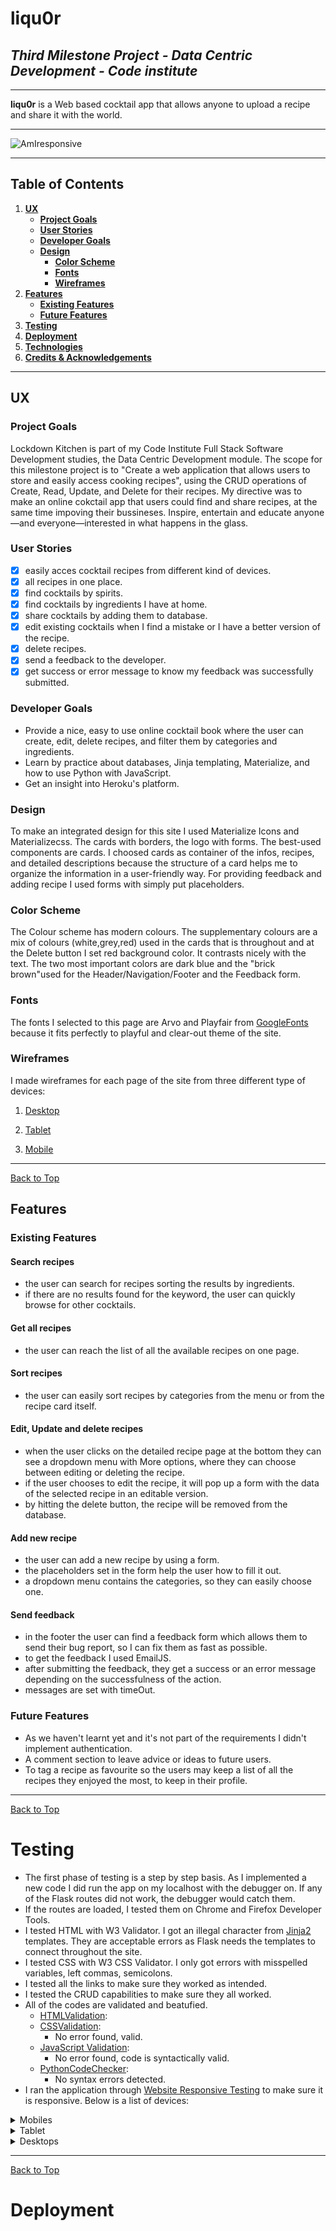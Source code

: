 # liqu0r

## <i> Third Milestone Project - Data Centric Development - Code institute </i>

---

**liqu0r** is a Web based cocktail app that allows anyone to upload a recipe and share it with the world.

---

![AmIresponsive](https://github.com/kompeet/third-milestone-project/blob/master/static/images/responsive.JPG "Responsive")

---

## Table of Contents

1. [**UX**](#ux)
    - [**Project Goals**](#Project-Goals)
    - [**User Stories**](#User-Stories)
    - [**Developer Goals**](#Developer-Goals)
    - [**Design**](#Design)
        - [**Color Scheme**](#Color-Scheme)
        - [**Fonts**](#Fonts)
        - [**Wireframes**](#wireframes)
6. [**Features**](#Features)
    - [**Existing Features**](#Existing-Features)
    - [**Future Features**](#Future-Features)
7. [**Testing**](#Testing)
8. [**Deployment**](#Deployment)
5. [**Technologies**](#Technologies)
9. [**Credits & Acknowledgements**](#Credits-&-Acknowledgements)


---


## UX

### Project Goals

Lockdown Kitchen is part of my Code Institute Full Stack Software Development studies, the Data Centric Development module.
The scope for this milestone project is to "Create a web application that allows users to store and easily access cooking recipes", using the CRUD operations of Create, Read, Update, and Delete for their recipes. 
My directive was to make an online cokctail app that users could find and share recipes, at the same time impoving their bussineses.
Inspire, entertain and educate anyone—and everyone—interested in what happens in the glass.

### User Stories

- [x] easily acces cocktail recipes from different kind of devices.
- [x] all recipes in one place.
- [x] find cocktails by spirits.
- [x] find cocktails by ingredients I have at home.
- [x] share cocktails by adding them to database.
- [x] edit existing cocktails when I find a mistake or I have a better version of the recipe.
- [x] delete recipes.
- [x] send a feedback to the developer.
- [x] get success or error message to know my feedback was successfully submitted.

### Developer Goals

- Provide a nice, easy to use online cocktail book where the user can create, edit, delete recipes, and filter them by categories and ingredients.
- Learn by practice about databases, Jinja templating, Materialize, and how to use Python with JavaScript.
- Get an insight into Heroku's platform.

### Design

To make an integrated design for this site I used Materialize Icons and Materializecss. 
The cards with borders, the logo with forms. The best-used components are cards. I choosed cards as container of the infos, recipes, and detailed descriptions because the structure of a card helps me to organize the information in a user-friendly way.
For providing feedback and adding recipe I used forms with simply put placeholders.

### Color Scheme

The Colour scheme has modern colours. The supplementary colours are a mix of colours (white,grey,red) used in the cards that is throughout and at the Delete button I set red background color. It contrasts nicely with the text.  The two most important colors are dark blue and the "brick brown"used for the Header/Navigation/Footer and the Feedback form.

### Fonts

The fonts I selected to this page are Arvo and Playfair from [GoogleFonts](https://fonts.google.com/) because it fits perfectly to playful and clear-out theme of the site.

### Wireframes

I made wireframes for each page of the site from three different type of devices:

1. [Desktop](https://github.com/kompeet/third-milestone-project/tree/master/wireframes/desptop)

2. [Tablet](https://github.com/kompeet/third-milestone-project/tree/master/wireframes/tablet)

3. [Mobile](https://github.com/kompeet/third-milestone-project/tree/master/wireframes/mobile)


---


[Back to Top](#table-of-contents)

## Features

### Existing Features

#### Search recipes

- the user can search for recipes sorting the results by ingredients.
- if there are no results found for the keyword, the user can quickly browse for other cocktails.

#### Get all recipes

- the user can reach the list of all the available recipes on one page.

#### Sort recipes

- the user can easily sort recipes by categories from the menu or from the recipe card itself.

#### Edit, Update and delete recipes

- when the user clicks on the detailed recipe page at the bottom they can see a dropdown menu with More options, where they can choose between editing or deleting the recipe.
- if the user chooses to edit the recipe, it will pop up a form with the data of the selected recipe in an editable version.
- by hitting the delete button, the recipe will be removed from the database.

#### Add new recipe

- the user can add a new recipe by using a form.
- the placeholders set in the form help the user how to fill it out.
- a dropdown menu contains the categories, so they can easily choose one.

#### Send feedback

- in the footer the user can find a feedback form which allows them to send their bug report, so I can fix them as fast as possible.
- to get the feedback I used EmailJS.
- after submitting the feedback, they get a success or an error message depending on the successfulness of the action.
- messages are set with timeOut.

### Future Features

- As we haven't learnt yet and it's not part of the requirements I didn't implement authentication.
- A comment section to leave advice or ideas to future users.
- To tag a recipe as favourite so the users may keep a list of all the recipes they enjoyed the most, to keep in their profile.


---


[Back to Top](#table-of-contents)

# Testing

- The first phase of testing is a step by step basis. As I implemented a new code I did run the app on my localhost with the debugger on. If any of the Flask routes did not work, the debugger would catch them.
- If the routes are loaded, I tested them on Chrome and Firefox Developer Tools.
- I tested HTML with W3 Validator. I got an illegal character from [Jinja2](https://jinja.palletsprojects.com/en/2.11.x/) templates. They are acceptable errors as Flask needs the templates to connect throughout the site.
- I tested CSS with W3 CSS Validator. I only got errors with misspelled variables, left commas, semicolons.
- I tested all the links to make sure they worked as intended.
- I tested the CRUD capabilities to make sure they all worked.
- All of the codes are validated and beatufied.
    - [HTMLValidation](https://validator.w3.org/):
    - [CSSValidation](https://jigsaw.w3.org/css-validator/):
        - No error found, valid.
    - [JavaScript Validation](https://esprima.org/demo/validate.html):
        - No error found, code is syntactically valid.
    - [PythonCodeChecker](https://extendsclass.com/python-tester.html):
        - No syntax errors detected.
- I ran the application through [Website Responsive Testing](https://responsivetesttool.com) to make sure it is responsive. Below is a list of devices:

<details>
<summary>Mobiles</summary> 
<ul>
<li>Apple iPhone 3/4/4s/5/5s/6/6s/6plus/7/7Plus/8/8Plus/X</li>
<li>Nexus 6P/5X</li>
<li>Google Pixel 2/XL</li>
<li>Samsung Galaxy S5/S6/S7/S8/S8+/S9/S9+</li>
<li>Samsung Galaxy Nexus/Note 8</li>
<li>LG G5</li>
<li>LG Optimus G</li>
<li>LG 5</li>
<li>Pantech Vega n6</li>
<li>Lenovo K900</li></li>
<li>Motorola Nexus 6</li>
<li>One Plus 3</li>
<li>ZTE Grand S</li>
<li>Sony XperiaZ3</li>
<li>Blackberry Torch 9800</li>
<li>Microsoft Lumia 1020/1520</li>
</details>
 <details>
<summary>Tablet</summary> 
<ul>
<li>Apple iPad Pro/Pro9.7/1/2/mini</li>
<li>Samsung Galaxy Tab 3 10"/Tab 2 10"/Tab (8.9")/Tab 2 (7")</li>
<li>Samsung Nexus 10</li>
<li>HTC Nexus 9</li>
<li>Asus Nexus 7</li>
<li>LG G Pad 8.3</li>
<li>Amazon Kindle Fire/HD7/HD8.9</li>
<li>Microsoft Surface Pro 2/3</li>
<li>Blackberry Playbook</li>
</details>
  <details>
<summary>Desktops</summary> 
<ul>
<li>Desktop/Laptop</li>
<li>1024 x 768</li>
<li>1280 x 800</li>
<li>1680 x 1050</li>
</details>


---


[Back to Top](#table-of-contents)

# Deployment


